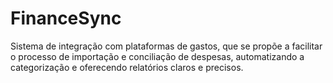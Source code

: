 # FinanceSync
Sistema de integração com plataformas de gastos, que se propõe a facilitar o processo de importação e conciliação de despesas, automatizando a categorização e oferecendo relatórios claros e precisos.
